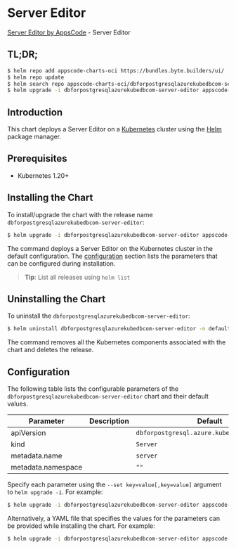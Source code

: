 # Server Editor

[Server Editor by AppsCode](https://appscode.com) - Server Editor

## TL;DR;

```bash
$ helm repo add appscode-charts-oci https://bundles.byte.builders/ui/
$ helm repo update
$ helm search repo appscode-charts-oci/dbforpostgresqlazurekubedbcom-server-editor --version=v0.7.0
$ helm upgrade -i dbforpostgresqlazurekubedbcom-server-editor appscode-charts-oci/dbforpostgresqlazurekubedbcom-server-editor -n default --create-namespace --version=v0.7.0
```

## Introduction

This chart deploys a Server Editor on a [Kubernetes](http://kubernetes.io) cluster using the [Helm](https://helm.sh) package manager.

## Prerequisites

- Kubernetes 1.20+

## Installing the Chart

To install/upgrade the chart with the release name `dbforpostgresqlazurekubedbcom-server-editor`:

```bash
$ helm upgrade -i dbforpostgresqlazurekubedbcom-server-editor appscode-charts-oci/dbforpostgresqlazurekubedbcom-server-editor -n default --create-namespace --version=v0.7.0
```

The command deploys a Server Editor on the Kubernetes cluster in the default configuration. The [configuration](#configuration) section lists the parameters that can be configured during installation.

> **Tip**: List all releases using `helm list`

## Uninstalling the Chart

To uninstall the `dbforpostgresqlazurekubedbcom-server-editor`:

```bash
$ helm uninstall dbforpostgresqlazurekubedbcom-server-editor -n default
```

The command removes all the Kubernetes components associated with the chart and deletes the release.

## Configuration

The following table lists the configurable parameters of the `dbforpostgresqlazurekubedbcom-server-editor` chart and their default values.

|     Parameter      | Description |                        Default                         |
|--------------------|-------------|--------------------------------------------------------|
| apiVersion         |             | <code>dbforpostgresql.azure.kubedb.com/v1alpha1</code> |
| kind               |             | <code>Server</code>                                    |
| metadata.name      |             | <code>server</code>                                    |
| metadata.namespace |             | <code>""</code>                                        |


Specify each parameter using the `--set key=value[,key=value]` argument to `helm upgrade -i`. For example:

```bash
$ helm upgrade -i dbforpostgresqlazurekubedbcom-server-editor appscode-charts-oci/dbforpostgresqlazurekubedbcom-server-editor -n default --create-namespace --version=v0.7.0 --set apiVersion=dbforpostgresql.azure.kubedb.com/v1alpha1
```

Alternatively, a YAML file that specifies the values for the parameters can be provided while
installing the chart. For example:

```bash
$ helm upgrade -i dbforpostgresqlazurekubedbcom-server-editor appscode-charts-oci/dbforpostgresqlazurekubedbcom-server-editor -n default --create-namespace --version=v0.7.0 --values values.yaml
```
